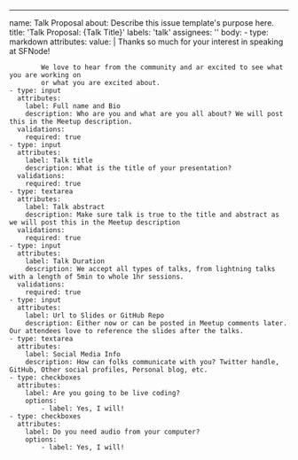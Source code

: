 ---
name: Talk Proposal
about: Describe this issue template's purpose here.
title: 'Talk Proposal: {Talk Title}'
labels: 'talk'
assignees: ''
body:
    - type: markdown
      attributes:
        value: |
            Thanks so much for your interest in speaking at SFNode!
            
            We love to hear from the community and ar excited to see what you are working on
            or what you are excited about.
    - type: input
      attributes:
        label: Full name and Bio
        description: Who are you and what are you all about? We will post this in the Meetup description.
      validations:
        required: true
    - type: input
      attributes:
        label: Talk title
        description: What is the title of your presentation?
      validations:
        required: true
    - type: textarea
      attributes:
        label: Talk abstract
        description: Make sure talk is true to the title and abstract as we will post this in the Meetup description
      validations:
        required: true
    - type: input
      attributes:
        label: Talk Duration
        description: We accept all types of talks, from lightning talks with a length of 5min to whole 1hr sessions.
      validations:
        required: true
    - type: input
      attributes:
        label: Url to Slides or GitHub Repo
        description: Either now or can be posted in Meetup comments later. Our attendees love to reference the slides after the talks.
    - type: textarea
      attributes:
        label: Social Media Info
        description: How can folks communicate with you? Twitter handle, GitHub, Other social profiles, Personal blog, etc.
    - type: checkboxes
      attributes:
        label: Are you going to be live coding?
        options:
            - label: Yes, I will!
    - type: checkboxes
      attributes:
        label: Do you need audio from your computer?
        options:
            - label: Yes, I will!
